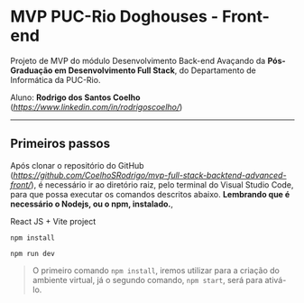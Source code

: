 # MVP PUC-Rio Doghouses - Front-end

Projeto de MVP do módulo Desenvolvimento Back-end Avaçando da **Pós-Graduação em Desenvolvimento Full Stack**, do Departamento de Informática da PUC-Rio.

Aluno: **Rodrigo dos Santos Coelho** (*https://www.linkedin.com/in/rodrigoscoelho/*)

---
## Primeiros passos

Após clonar o repositório do GitHub (*https://github.com/CoelhoSRodrigo/mvp-full-stack-backtend-advanced-front/*), é necessário ir ao diretório raiz, pelo terminal do Visual Studio Code, para que possa executar os comandos descritos abaixo.  **Lembrando que é necessário o Nodejs, ou o npm, instalado.**,

React JS + Vite project

```
npm install
```
```
npm run dev
```

> O primeiro comando `npm install`, iremos utilizar para a criação do ambiente virtual, já o segundo comando, `npm start`, será para ativá-lo.
